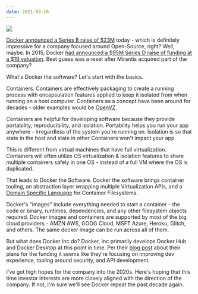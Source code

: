 ```yaml
---
date: 2021-03-16
---
```

![][giphy]

[Docker announced a Series B raise of $23M][1] today - which is definitely impressive
for a company focused around Open-Source, right?  Well, maybe.  In 2015, Docker
[had announced a $95M Series D raise of funding at a $1B valuation][2].  Best
guess was a reset after Mirantis acquired part of the company?

What's Docker the software?  Let's start with the basics.

Containers.  Containers are effectively packaging to create a running process
with encapsulation features applied to keep it isolated from when
running on a host computer.  Containers as a concept have been around for
decades - older examples would be [OpenVZ][3].

Containers are helpful for developing software because they provide portability,
reproducibility, and isolation.  Portability helps you run your app anywhere -
irregardless of the system you're running on.  Isolation is so that state in
the host and state in other Containers won't impact your app.

This is different from virtual machines that have full virtualization.
Containers will often utilize OS virtualization & isolation features to
share multiple containers safely in one OS - instead of a full VM where the
OS is duplicated.

That leads to Docker the Software.  Docker the software brings container
tooling, an abstraction layer wrapping multiple Virtualization APIs, and a
[Domain Specific Language][4] for Container Filesystems.

Docker's "images" include everything needed to start a container - the code or
binary, runtimes, dependencies, and any other filesystem objects required.
Docker images and containers are supported by most of the big cloud providers -
AMZN AWS, GOOG Cloud, MSFT Azure, Heroku, Glitch, and others.  The same docker
image can be run across all of them.

But what does Docker Inc do?  Docker, Inc primarily develops Docker Hub and
Docker Desktop at this point in time.  Per their [blog post][5] about their
plans for the funding it seems like they're focusing on improving dev
experience, tooling around security, and API development.

I've got high hopes for the company into the 2020s.  Here's hoping that this
time investor interests are more closely aligned with the direction of the
company.  If not, I'm sure we'll see Docker repeat the past decade again.

[giphy]: https://media.giphy.com/media/cUMNWzWZ5n75LvcCIe/giphy-downsized.gif

[1]: https://www.docker.com/press-release/Docker-Series-B
[2]: https://venturebeat.com/2015/04/14/docker-raises-95m-led-by-insight-venture-partners/
[3]: https://en.wikipedia.org/wiki/OpenVZ
[4]: https://en.wikipedia.org/wiki/Domain-specific_language
[5]: https://www.docker.com/blog/helping-dev-teams-get-ship-done/
